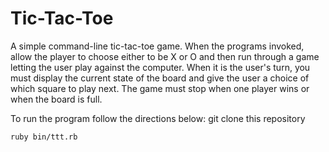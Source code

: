 # Tic-Tac-Toe

A simple command-line tic-tac-toe game. When the programs invoked, allow the player to choose either to be X or O and then run through a game letting the user play against the computer. When it is the user's turn, you must display the current state of the board and give the user a choice of which square to play next. The game must stop when one player wins or when the board is full. 

To run the program follow the directions below:
git clone this repository

`ruby bin/ttt.rb`


